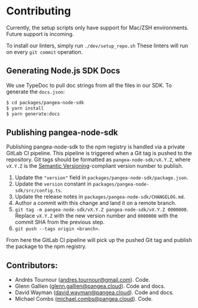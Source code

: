 # Contributing

Currently, the setup scripts only have support for Mac/ZSH environments.
Future support is incoming.

To install our linters, simply run `./dev/setup_repo.sh`
These linters will run on every `git commit` operation.

## Generating Node.js SDK Docs

We use TypeDoc to pull doc strings from all the files in our SDK. To generate
the `docs.json`:

```bash
$ cd packages/pangea-node-sdk
$ yarn install
$ yarn generate:docs
```

## Publishing pangea-node-sdk

Publishing pangea-node-sdk to the npm registry is handled via a private GitLab
CI pipeline. This pipeline is triggered when a Git tag is pushed to the
repository. Git tags should be formatted as `pangea-node-sdk/vX.Y.Z`, where
`vX.Y.Z` is the [Semantic Versioning][]-compliant version number to publish.

1. Update the `"version"` field in `packages/pangea-node-sdk/package.json`.
2. Update the `version` constant in `packages/pangea-node-sdk/src/config.ts`.
3. Update the release notes in `packages/pangea-node-sdk/CHANGELOG.md`.
4. Author a commit with this change and land it on a remote branch.
5. `git tag -m pangea-node-sdk/vX.Y.Z pangea-node-sdk/vX.Y.Z 0000000`. Replace
   `vX.Y.Z` with the new version number and `0000000` with the commit SHA from
   the previous step.
6. `git push --tags origin <branch>`.

From here the GitLab CI pipeline will pick up the pushed Git tag and publish
the package to the npm registry.

## Contributors:

- Andrés Tournour (andres.tournour@gmail.com). Code.
- Glenn Gallien (glenn.gallien@pangea.cloud). Code and docs.
- David Wayman (david.wayman@pangea.cloud). Code and docs.
- Michael Combs (michael.combs@pangea.cloud). Code.

[Semantic Versioning]: https://semver.org/
